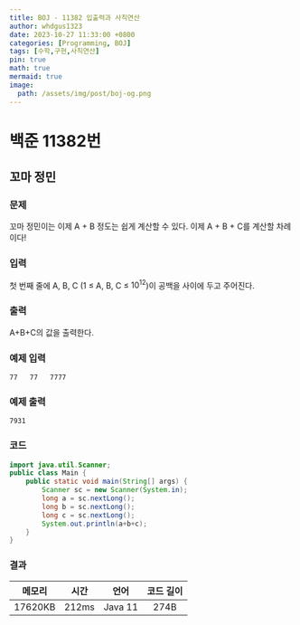```yaml
---
title: BOJ - 11382 입출력과 사칙연산
author: whdgus1323
date: 2023-10-27 11:33:00 +0800
categories: [Programming, BOJ]
tags: [수학,구현,사칙연산]
pin: true
math: true
mermaid: true
image:
  path: /assets/img/post/boj-og.png
---
```


# 백준 11382번

## 꼬마 정민

### 문제

꼬마 정민이는 이제 A + B 정도는 쉽게 계산할 수 있다. 이제 A + B + C를 계산할 차례이다!

### 입력

첫 번째 줄에 A, B, C (1 ≤ A, B, C ≤ $10^{12}$)이 공백을 사이에 두고 주어진다.

### 출력

A+B+C의 값을 출력한다.


### 예제 입력

```
77   77   7777
```

### 예제 출력

```
7931
```

### 코드
``` java
import java.util.Scanner;
public class Main {
    public static void main(String[] args) {
        Scanner sc = new Scanner(System.in);
        long a = sc.nextLong();
        long b = sc.nextLong();
        long c = sc.nextLong();
        System.out.println(a+b+c);
    }
}
```
### 결과

|메모리|시간|언어|코드 길이|
|:---:|:---:|:---:|:---:|
|17620KB|212ms|Java 11|274B|